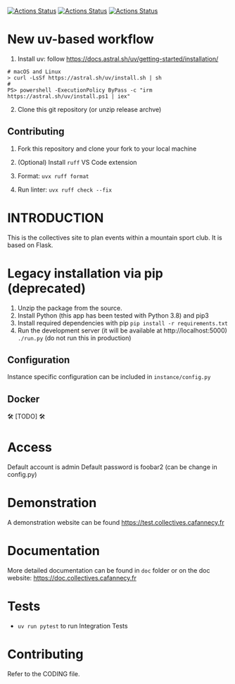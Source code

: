 [![Actions Status](https://github.com/Club-Alpin-Annecy/collectives/workflows/Linter/badge.svg)](https://github.com/Club-Alpin-Annecy/collectives/actions)
[![Actions Status](https://github.com/Club-Alpin-Annecy/collectives/workflows/Tests/badge.svg)](https://github.com/Club-Alpin-Annecy/collectives/actions)
[![Actions Status](https://github.com/Club-Alpin-Annecy/collectives/workflows/Documentation/badge.svg)](https://github.com/Club-Alpin-Annecy/collectives/actions)


# New uv-based workflow


1. Install uv: follow https://docs.astral.sh/uv/getting-started/installation/
 ```
 # macOS and Linux
 > curl -LsSf https://astral.sh/uv/install.sh | sh
 # 
 PS> powershell -ExecutionPolicy ByPass -c "irm https://astral.sh/uv/install.ps1 | iex"
 ```

2. Clone this git repository (or unzip release archve)


## Contributing

1. Fork this repository and clone your fork to your local machine

2. (Optional) Install `ruff` VS Code extension

2. Format: `uvx ruff format`

2. Run linter: `uvx ruff check --fix`


# INTRODUCTION

This is the collectives site to plan events within a mountain sport club.
It is based on Flask.

# Legacy installation via pip (deprecated)

1. Unzip the package from the source.
2. Install Python (this app has been tested with Python 3.8) and pip3
3. Install required dependencies with pip
    `pip install -r requirements.txt`
4. Run the development server (it will be available at http://localhost:5000)
    `./run.py`
    (do not run this in production)

## Configuration
Instance specific configuration can be included in `instance/config.py`

## Docker
:hammer_and_wrench: [TODO] :hammer_and_wrench:

# Access
Default account is admin
Default password is foobar2 (can be change in config.py)

# Demonstration
A demonstration website can be found https://test.collectives.cafannecy.fr

# Documentation
More detailed documentation can be found in ``doc`` folder or on the doc
website: https://doc.collectives.cafannecy.fr

# Tests

- `uv run pytest` to run Integration Tests

# Contributing
Refer to the CODING file.
